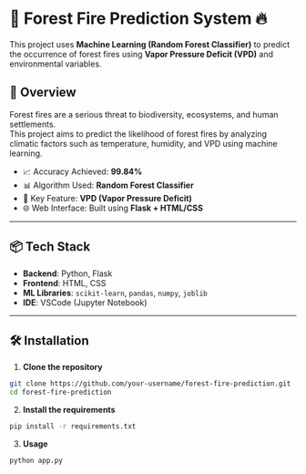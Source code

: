 # 🌲 Forest Fire Prediction System 🔥

This project uses **Machine Learning (Random Forest Classifier)** to predict the occurrence of forest fires using **Vapor Pressure Deficit (VPD)** and environmental variables.

## 🧠 Overview

Forest fires are a serious threat to biodiversity, ecosystems, and human settlements.  
This project aims to predict the likelihood of forest fires by analyzing climatic factors such as temperature, humidity, and VPD using machine learning.

- 📈 Accuracy Achieved: **99.84%**
- 📊 Algorithm Used: **Random Forest Classifier**
- 🧪 Key Feature: **VPD (Vapor Pressure Deficit)**
- 🌐 Web Interface: Built using **Flask + HTML/CSS**

---


## 📦 Tech Stack

- **Backend**: Python, Flask
- **Frontend**: HTML, CSS
- **ML Libraries**: `scikit-learn`, `pandas`, `numpy`, `joblib`
- **IDE**: VSCode (Jupyter Notebook)

---

## 🛠️ Installation

1. **Clone the repository**

```bash
git clone https://github.com/your-username/forest-fire-prediction.git
cd forest-fire-prediction
```

2. **Install the requirements**
```bash
pip install -r requirements.txt
```

3. **Usage**
```bash
python app.py
```
